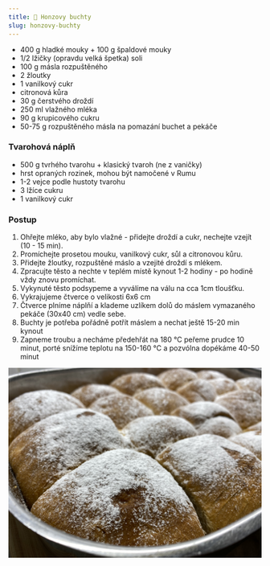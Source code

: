 ```yaml
---
title: 👑 Honzovy buchty
slug: honzovy-buchty
---
```


- 400 g hladké mouky + 100 g špaldové mouky
- 1/2 lžičky (opravdu velká špetka) soli
- 100 g másla rozpuštěného
- 2 žloutky
- 1 vanilkový cukr
- citronová kůra
- 30 g čerstvého droždí
- 250 ml vlažného mléka
- 90 g krupicového cukru
- 50-75 g rozpuštěného másla na pomazání buchet a pekáče

### Tvarohová náplň

- 500 g tvrhého tvarohu + klasický tvaroh (ne z vaničky)
- hrst opraných rozinek, mohou být namočené v Rumu
- 1-2 vejce podle hustoty tvarohu
- 3 lžíce cukru
- 1 vanilkový cukr

### Postup

1. Ohřejte mléko, aby bylo vlažné - přidejte droždí a cukr, nechejte vzejít
   (10 - 15 min).
2. Promíchejte prosetou mouku, vanilkový cukr, sůl a citronovou kůru.
3. Přidejte žloutky, rozpuštěné máslo a vzejité droždí s mlékem.
4. Zpracujte těsto a nechte v teplém místě kynout 1-2 hodiny - po hodině vždy znovu promíchat.
5. Vykynuté těsto podsypeme a vyválíme na válu na cca 1cm tloušťku.
6. Vykrajujeme čtverce o velikosti 6x6 cm
7. Čtverce plníme náplňí a klademe uzlíkem dolů do máslem vymazaného pekáče
   (30x40 cm) vedle sebe.
8. Buchty je potřeba pořádně potřít máslem a nechat ještě 15-20 min kynout
9. Zapneme troubu a necháme předehřát na 180 °C peřeme prudce 10 minut, porté snížíme teplotu na 150-160 °C a pozvólna
   dopékáme 40-50 minut

![](../../../../assets/peceni/honzovy-buchty.jpg)
